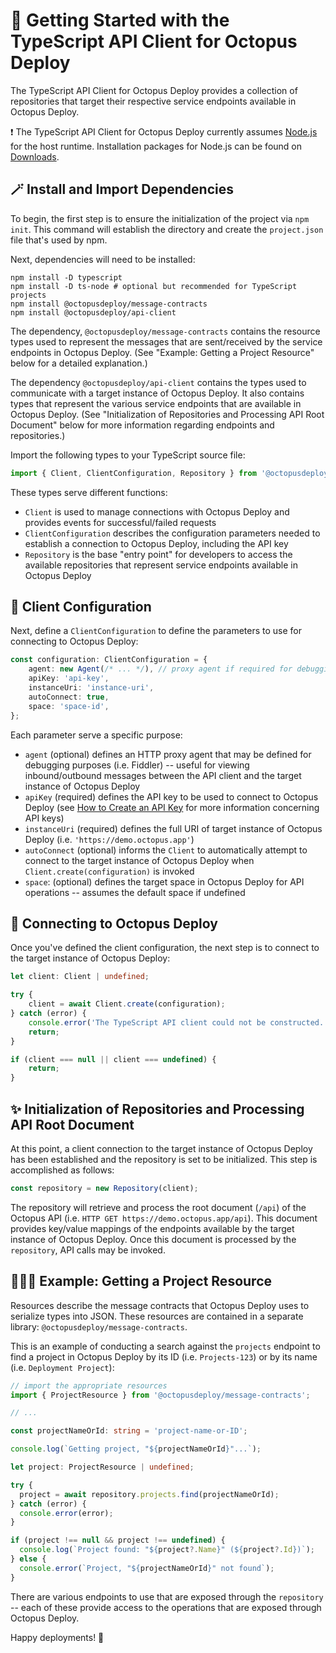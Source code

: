 # 🚀 Getting Started with the TypeScript API Client for Octopus Deploy

The TypeScript API Client for Octopus Deploy provides a collection of repositories that target their respective service endpoints available in Octopus Deploy.

❗️ The TypeScript API Client for Octopus Deploy currently assumes [Node.js](https://nodejs.org/) for the host runtime. Installation packages for Node.js can be found on [Downloads](https://nodejs.org/en/download/).

## 🪄 Install and Import Dependencies

To begin, the first step is to ensure the initialization of the project via `npm init`. This command will establish the directory and create the `project.json` file that's used by npm.

Next, dependencies will need to be installed:

```shell
npm install -D typescript
npm install -D ts-node # optional but recommended for TypeScript projects
npm install @octopusdeploy/message-contracts
npm install @octopusdeploy/api-client
```

The dependency, `@octopusdeploy/message-contracts` contains the resource types used to represent the messages that are sent/received by the service endpoints in Octopus Deploy. (See "Example: Getting a Project Resource" below for a detailed explanation.)

The dependency `@octopusdeploy/api-client` contains the types used to communicate with a target instance of Octopus Deploy. It also contains types that represent the various service endpoints that are available in Octopus Deploy. (See "Initialization of Repositories and Processing API Root Document" below for more information regarding endpoints and repositories.)

Import the following types to your TypeScript source file:

```typescript
import { Client, ClientConfiguration, Repository } from '@octopusdeploy/api-client';
```

These types serve different functions:

* `Client` is used to manage connections with Octopus Deploy and provides events for successful/failed requests
* `ClientConfiguration` describes the configuration parameters needed to establish a connection to Octopus Deploy, including the API key
* `Repository` is the base "entry point" for developers to access the available repositories that represent service endpoints available in Octopus Deploy

## 📜 Client Configuration

Next, define a `ClientConfiguration` to define the parameters to use for connecting to Octopus Deploy:

```typescript
const configuration: ClientConfiguration = {
    agent: new Agent(/* ... */), // proxy agent if required for debugging
    apiKey: 'api-key',
    instanceUri: 'instance-uri',
    autoConnect: true,
    space: 'space-id',
};
```

Each parameter serve a specific purpose:

* `agent` (optional) defines an HTTP proxy agent that may be defined for debugging purposes (i.e. Fiddler) -- useful for viewing inbound/outbound messages between the API client and the target instance of Octopus Deploy
* `apiKey` (required) defines the API key to be used to connect to Octopus Deploy (see [How to Create an API Key](https://octopus.com/docs/octopus-rest-api/how-to-create-an-api-key) for more information concerning API keys)
* `instanceUri` (required) defines the full URI of target instance of Octopus Deploy (i.e. `'https://demo.octopus.app'`)
* `autoConnect` (optional) informs the `Client` to automatically attempt to connect to the target instance of Octopus Deploy when `Client.create(configuration)` is invoked
* `space`: (optional) defines the target space in Octopus Deploy for API operations -- assumes the default space if undefined

## 🐙 Connecting to Octopus Deploy

Once you've defined the client configuration, the next step is to connect to the target instance of Octopus Deploy:

```typescript
let client: Client | undefined;

try {
    client = await Client.create(configuration);
} catch (error) {
    console.error('The TypeScript API client could not be constructed.');
    return;
}

if (client === null || client === undefined) {
    return;
}
```

## ✨ Initialization of Repositories and Processing API Root Document

At this point, a client connection to the target instance of Octopus Deploy has been established and the repository is set to be initialized. This step is accomplished as follows:

```typescript
const repository = new Repository(client);
```

The repository will retrieve and process the root document (`/api`) of the Octopus API (i.e. `HTTP GET https://demo.octopus.app/api`). This document provides key/value mappings of the endpoints available by the target instance of Octopus Deploy. Once this document is processed by the `repository`, API calls may be invoked.

## 👩🏼‍💻 Example: Getting a Project Resource

Resources describe the message contracts that Octopus Deploy uses to serialize types into JSON. These resources are contained in a separate library: `@octopusdeploy/message-contracts`.

This is an example of conducting a search against the `projects` endpoint to find a project in Octopus Deploy by its ID (i.e. `Projects-123`) or by its name (i.e. `Deployment Project`):

```typescript
// import the appropriate resources
import { ProjectResource } from '@octopusdeploy/message-contracts';

// ...

const projectNameOrId: string = 'project-name-or-ID';

console.log(`Getting project, "${projectNameOrId}"...`);

let project: ProjectResource | undefined;

try {
  project = await repository.projects.find(projectNameOrId);
} catch (error) {
  console.error(error);
}

if (project !== null && project !== undefined) {
  console.log(`Project found: "${project?.Name}" (${project?.Id})`);
} else {
  console.error(`Project, "${projectNameOrId}" not found`);
}
```

There are various endpoints to use that are exposed through the `repository` -- each of these provide access to the operations that are exposed through Octopus Deploy.

Happy deployments! 🐙